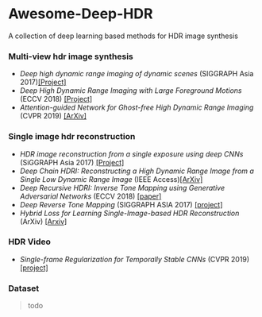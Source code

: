 # Awesome-Deep-HDR
A collection of deep learning based methods for HDR image synthesis


### Multi-view hdr image synthesis

* _Deep high dynamic range imaging of dynamic scenes_ (SIGGRAPH Asia 2017)[[Project]](http://viscomp.ucsd.edu/projects/SIG17HDR/)
* _Deep High Dynamic Range Imaging with Large Foreground Motions_ (ECCV 2018) [[Project]](https://elliottwu.com/projects/hdr/)
* _Attention-guided Network for Ghost-free High Dynamic Range Imaging_ (CVPR 2019) [[ArXiv]](https://arxiv.org/abs/1904.10293)

### Single image hdr reconstruction
* _HDR image reconstruction from a single exposure using deep CNNs_ (SiGGRAPH Asia 2017) [[Project]](http://hdrv.org/hdrcnn/)
* _Deep Chain HDRI: Reconstructing a High Dynamic Range Image from a Single Low Dynamic Range Image_ (IEEE Access)[[ArXiv]](https://arxiv.org/abs/1801.06277)
* _Deep Recursive HDRI: Inverse Tone Mapping using Generative Adversarial Networks_ (ECCV 2018) [[paper]](http://openaccess.thecvf.com/content_ECCV_2018/papers/Siyeong_Lee_Deep_Recursive_HDRI_ECCV_2018_paper.pdf)
* _Deep Reverse Tone Mapping_ (SIGGRAPH ASIA 2017) [[project]](http://www.npal.cs.tsukuba.ac.jp/~endo/projects/DrTMO/)
* _Hybrid Loss for Learning Single-Image-based HDR Reconstruction_ (ArXiv) [[Arxiv]](https://arxiv.org/abs/1812.07134)

### HDR Video
* _Single-frame Regularization for Temporally Stable CNNs_ (CVPR 2019) [[project]](http://hdrv.org/hdrcnn/cvpr2019)

### Dataset

> todo
